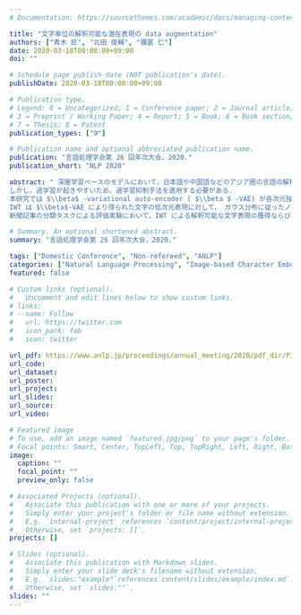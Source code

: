 ```yaml
---
# Documentation: https://sourcethemes.com/academic/docs/managing-content/

title: "文字単位の解釈可能な潜在表現の data augmentation"
authors: ["青木 匠", "北田 俊輔", "彌冨 仁"]
date: 2020-03-18T00:00:00+09:00
doi: ""

# Schedule page publish date (NOT publication's date).
publishDate: 2020-03-18T00:00:00+09:00

# Publication type.
# Legend: 0 = Uncategorized; 1 = Conference paper; 2 = Journal article;
# 3 = Preprint / Working Paper; 4 = Report; 5 = Book; 6 = Book section;
# 7 = Thesis; 8 = Patent
publication_types: ["9"]

# Publication name and optional abbreviated publication name.
publication: "言語処理学会第 26 回年次大会，2020."
publication_short: "NLP 2020"

abstract: " 深層学習ベースのモデルにおいて，日本語や中国語などのアジア圏の言語の解析は単語単位よりも文字単位での処理が効果を上げている.
しかし，過学習が起きやすいため，過学習抑制手法を適用する必要がある.
本研究では $\\beta$ -variational auto-encoder ( $\\beta $ -VAE) が各次元独立の低次元確率分布を獲得することを活用し，解釈可能な data augmentation である interpretable wildcard training (IWT) を提案する.
IWT は $\\beta$-VAE により得られた文字の低次元表現に対して， ガウス分布に従ったノイズを付加させることで，異なる文字の表現生成が可能であり，従来の wildcard training よりも解釈性が高い.
新聞記事の分類タスクによる評価実験において，IWT による解釈可能な文字表現の獲得ならびに，2% 程度の分類精度向上から，解釈性のある data augmentation の効果を確認した."

# Summary. An optional shortened abstract.
summary: "言語処理学会第 26 回年次大会，2020."

tags: ["Domestic Conference", "Non-refereed", "ANLP"]
categories: ["Natural Language Processing", "Image-based Character Embedding"]
featured: false

# Custom links (optional).
#   Uncomment and edit lines below to show custom links.
# links:
# - name: Follow
#   url: https://twitter.com
#   icon_pack: fab
#   icon: twitter

url_pdf: https://www.anlp.jp/proceedings/annual_meeting/2020/pdf_dir/P3-35.pdf
url_code:
url_dataset:
url_poster:
url_project:
url_slides:
url_source:
url_video:

# Featured image
# To use, add an image named `featured.jpg/png` to your page's folder. 
# Focal points: Smart, Center, TopLeft, Top, TopRight, Left, Right, BottomLeft, Bottom, BottomRight.
image:
  caption: ""
  focal_point: ""
  preview_only: false

# Associated Projects (optional).
#   Associate this publication with one or more of your projects.
#   Simply enter your project's folder or file name without extension.
#   E.g. `internal-project` references `content/project/internal-project/index.md`.
#   Otherwise, set `projects: []`.
projects: []

# Slides (optional).
#   Associate this publication with Markdown slides.
#   Simply enter your slide deck's filename without extension.
#   E.g. `slides:"example"`references`content/slides/example/index.md`.
#   Otherwise, set `slides:""`.
slides: ""
---
```


